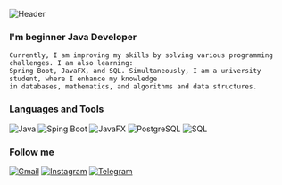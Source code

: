 ![Header](https://github.com/Palamarovski/palamarovski/blob/main/assets/imageheader.png)

### I'm beginner Java Developer
    Currently, I am improving my skills by solving various programming challenges. I am also learning: 
    Spring Boot, JavaFX, and SQL. Simultaneously, I am a university student, where I enhance my knowledge
    in databases, mathematics, and algorithms and data structures.

### Languages and Tools 
![Java](https://img.shields.io/badge/Java%20Core-black?style=for-the-badge&logo=openjdk&LogoColor=D0722B)
![Sping Boot](https://img.shields.io/badge/Spring%20Boot-black?style=for-the-badge&logo=springBoot&LogoColor=FDF5E6)
![JavaFX](https://img.shields.io/badge/Java%20FX-black?style=for-the-badge&logo=javafx)
![PostgreSQL](https://img.shields.io/badge/PostgreSQL-black?style=for-the-badge&logo=postgresql&LogoColor=E72822)
![SQL](https://img.shields.io/badge/SQL-black?style=for-the-badge&logo=mysql)

### Follow me
[![Gmail](https://img.shields.io/badge/-palamarnicholas@gmail.com-434125?style=for-the-badge&logo=gmail&logoColor=D14836)](https://www.instagram.com/palamarovski)
[![Instagram](https://img.shields.io/badge/-Instagram-434125?style=for-the-badge&logo=instagram&logoColor=yellow)](https://www.instagram.com/palamarovski)
[![Telegram](https://img.shields.io/badge/-Telegram-434125?style=for-the-badge&logo=Telegram&logoColor=blue)](https://www.telegram.com/palamarovski)

